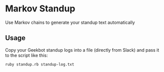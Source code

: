 # Markov Standup

Use Markov chains to generate your standup text automatically

## Usage

Copy your Geekbot standup logs into a file (directly from Slack) and pass it to the script like this:

`ruby standup.rb standup-log.txt`
